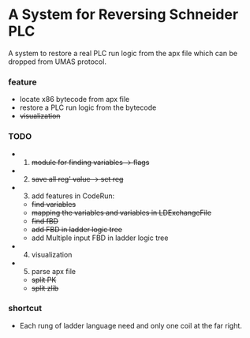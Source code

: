 # A System for Reversing Schneider PLC

A system to restore a real PLC run logic from the apx file which can be dropped from UMAS protocol.

### feature

- locate x86 bytecode from apx file
- restore a PLC run logic from the bytecode
- ~~visualization~~

### TODO

- 1. ~~module for finding variables -> flags~~
- 2. ~~save all reg' value -> set reg~~
- 3. add features in CodeRun:
    - ~~find variables~~
    - ~~mapping the variables and variables in LDExchangeFile~~
    - ~~find fBD~~
    - ~~add FBD in ladder logic tree~~
    - add Multiple input FBD in ladder logic tree
- 4. visualization
- 5. parse apx file
    - ~~split PK~~
    - ~~split zlib~~

### shortcut

- Each rung of ladder language need and only one coil at the far right. 
